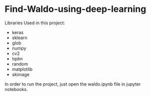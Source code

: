# Find-Waldo-using-deep-learning

Libraries Used in this project:
   - keras
   - sklearn
   - glob
   - numpy
   - cv2
   - tqdm
   - random
   - matplotlib
   - skimage
   
  In order to run the project, just open the waldo.ipynb file in jupyter notebooks. 
